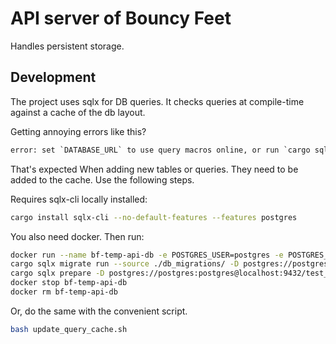 # API server of Bouncy Feet

Handles persistent storage.

## Development

The project uses sqlx for DB queries. It checks queries at compile-time against a cache of the db layout.

Getting annoying errors like this?

```txt
error: set `DATABASE_URL` to use query macros online, or run `cargo sqlx prepare` to update the query cache
```

That's expected When adding new tables or queries. They need to be added to the cache. Use the following steps.

Requires sqlx-cli locally installed:

```bash
cargo install sqlx-cli --no-default-features --features postgres
```

You also need docker. Then run:

```bash
docker run --name bf-temp-api-db -e POSTGRES_USER=postgres -e POSTGRES_PASSWORD=postgres -e POSTGRES_DB=test_db -p 9432:5432 -d postgres:latest
cargo sqlx migrate run --source ./db_migrations/ -D postgres://postgres:postgres@localhost:9432/test_db
cargo sqlx prepare -D postgres://postgres:postgres@localhost:9432/test_db
docker stop bf-temp-api-db
docker rm bf-temp-api-db
```

Or, do the same with the convenient script.

```bash
bash update_query_cache.sh
```